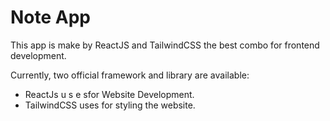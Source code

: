# Note App

This app is make by ReactJS and TailwindCSS the best combo for frontend development.

Currently, two official framework and library are available:

- ReactJs u s e sfor Website Development.
- TailwindCSS uses for styling the website.

